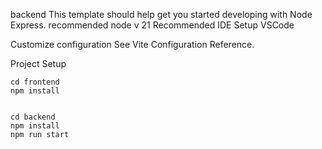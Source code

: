backend
This template should help get you started developing with Node Express.
recommended node v 21
Recommended IDE Setup
VSCode

Customize configuration
See Vite Configuration Reference.

Project Setup

    cd frontend
    npm install
    

    cd backend
    npm install
    npm run start
